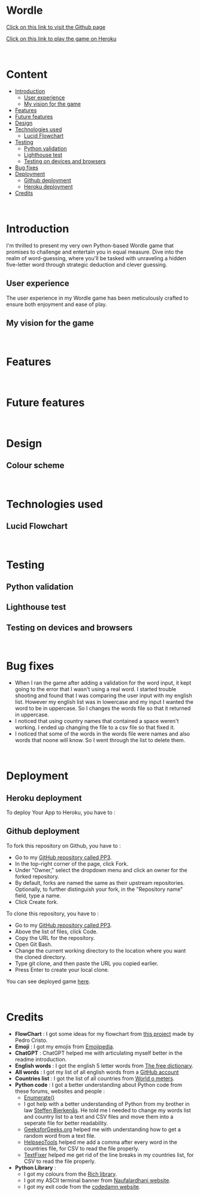 # Wordle

[Click on this link to visit the Github page](https://obiwanbonobi.github.io/PP3/)

[Click on this link to play the game on Heroku]()

<br>

# Content

- [Introduction](#introduction)
    * [User experience](#user-experience)
    * [My vision for the game](#my-vision-for-the-game)
- [Features](#features)
- [Future features](#future-features)
- [Design](#design)
- [Technologies used](#technologies-used)
    * [Lucid Flowchart](#lucid-flowchart)
- [Testing](#testing)
    * [Python validation](#python-validation)
    * [Lighthouse test](#lighthouse-test)
    * [Testing on devices and browsers](#testing-on-devices-and-browsers)
- [Bug fixes](#bug-fixes)
- [Deployment](#deployment)
    * [Github deployment](#github-deployment)
    * [Heroku deployment](#heroku-deployment)
- [Credits](#credits)

<br>

# Introduction

 I'm thrilled to present my very own Python-based Wordle game that promises to challenge and entertain you in equal measure. Dive into the realm of word-guessing, where you'll be tasked with unraveling a hidden five-letter word through strategic deduction and clever guessing.

## User experience

The user experience in my Wordle game has been meticulously crafted to ensure both enjoyment and ease of play.

## My vision for the game

<br>

# Features

<br>

# Future features

<br>

# Design

## Colour scheme

<br>

# Technologies used

## Lucid Flowchart

<br>

# Testing

## Python validation

## Lighthouse test

## Testing on devices and browsers

<br>

# Bug fixes

- When I ran the game after adding a validation for the word input, it kept going to the error that I wasn't using a real word. I started trouble shooting and found that I was comparing the user input with my english list. However my english list was in lowercase and my input I wanted the word to be in uppercase. So I changes the words file so that it returned in uppercase.
- I noticed that using country names that contained a space weren't working. I ended up changing the file to a csv file so that fixed it.
- I noticed that some of the words in the words file were names and also words that noone will know. So I went through the list to delete them.

<br>

# Deployment

## Heroku deployment

To deploy Your App to Heroku, you have to :

## Github deployment

To fork this repository on Github, you have to :
  - Go to my [GitHub repository called PP3](https://github.com/ObiWanBonobi/PP3).
  - In the top-right corner of the page, click Fork.
  - Under "Owner," select the dropdown menu and click an owner for the forked repository.
  - By default, forks are named the same as their upstream repositories. Optionally, to further distinguish your fork, in the "Repository name" field, type a name.
  - Click Create fork.

To clone this repository, you have to :
  - Go to my [GitHub repository called PP3](https://github.com/ObiWanBonobi/PP3).
  - Above the list of files, click  Code.
  - Copy the URL for the repository.
  - Open Git Bash.
  - Change the current working directory to the location where you want the cloned directory.
  - Type git clone, and then paste the URL you copied earlier.
  - Press Enter to create your local clone.

You can see deployed game [here]().

<br>

# Credits

- <b>FlowChart</b> : I got some ideas for my flowchart from [this project](https://github.com/PedroCristo/portfolio_project_3) made by Pedro Cristo.
- <b>Emoji</b> : I got my emojis from [Emojipedia](https://emojipedia.org/).
- <b>ChatGPT</b> : ChatGPT helped me with articulating myself better in the readme introduction.
- <b>English words</b> : I got the english 5 letter words from [The free dictionary](https://www.thefreedictionary.com/5-letter-words.htm).
- <b>All words</b> : I got my list of all english words from a [GitHub account](https://github.com/charlesreid1/five-letter-words/blob/master/sgb-words.txt)
- <b>Countries list</b> : I got the list of all countries from [World o meters](https://www.worldometers.info/geography/alphabetical-list-of-countries/).
- <b>Python code</b> : I got a better understanding about Python code from these forums, websites and people :
  * [Enumerate()](https://www.geeksforgeeks.org/enumerate-in-python/)
  * I got help with a better understanding of Python from my brother in law [Steffen Bjerkenås](https://github.com/stebje). He told me I needed to change my words list and country list to a text and CSV files and move them into a seperate file for better readability.
  * [GeeksforGeeks.org](https://www.geeksforgeeks.org/pulling-a-random-word-or-string-from-a-line-in-a-text-file-in-python/) helped me with understanding how to get a random word from a text file.
  * [HelpseoTools](https://helpseotools.com/text-tools/add-comma-online) helped me add a comma after every word in the countries file, for CSV to read the file properly.
  * [TextFixer](https://www.textfixer.com/tools/remove-line-breaks.php) helped me get rid of the line breaks in my countries list, for CSV to read the file properly.
- <b>Python Library</b> : 
  * I got my colours from the [Rich library](https://rich.readthedocs.io/en/latest/introduction.html#installation).
  * I got my ASCII terminal banner from [Naufalardhani website](https://naufalardhani.medium.com/how-to-create-ascii-text-banner-for-command-line-project-85e75dc02b07).
  * I got my exit code from the [codedamn website](https://codedamn.com/news/python/exit-python-program-from-terminal).
